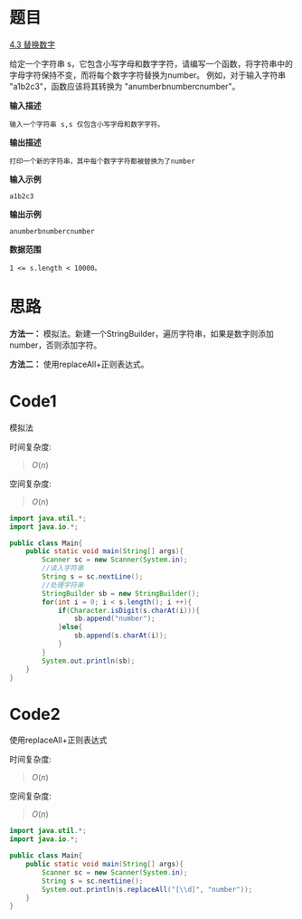 # 题目
[4.3 替换数字](https://kamacoder.com/problempage.php?pid=1064)

给定一个字符串 s，它包含小写字母和数字字符，请编写一个函数，将字符串中的字母字符保持不变，而将每个数字字符替换为number。 例如，对于输入字符串 "a1b2c3"，函数应该将其转换为 "anumberbnumbercnumber"。

**输入描述**
``` 
输入一个字符串 s,s 仅包含小写字母和数字字符。
```

**输出描述**
``` 
打印一个新的字符串，其中每个数字字符都被替换为了number
```
**输入示例**
``` 
a1b2c3
```

**输出示例**
``` 
anumberbnumbercnumber
```

**数据范围**
``` 
1 <= s.length < 10000。
```
# 思路
**方法一：** 模拟法。新建一个StringBuilder，遍历字符串，如果是数字则添加number，否则添加字符。

**方法二：** 使用replaceAll+正则表达式。
# Code1
模拟法

时间复杂度:
> $O(n)$  

空间复杂度:
> $O(n)$ 

```Java
import java.util.*;
import java.io.*;

public class Main{
    public static void main(String[] args){
        Scanner sc = new Scanner(System.in);
        //读入字符串
        String s = sc.nextLine();
        //处理字符串
        StringBuilder sb = new StringBuilder();
        for(int i = 0; i < s.length(); i ++){
            if(Character.isDigit(s.charAt(i))){
                sb.append("number");
            }else{
                sb.append(s.charAt(i));
            }
        }
        System.out.println(sb);
    }
}
```

# Code2
使用replaceAll+正则表达式

时间复杂度:
> $O(n)$

空间复杂度:
> $O(n)$

```Java
import java.util.*;
import java.io.*;

public class Main{
    public static void main(String[] args){
        Scanner sc = new Scanner(System.in);
        String s = sc.nextLine();
        System.out.println(s.replaceAll("[\\d]", "number"));
    }
}
```